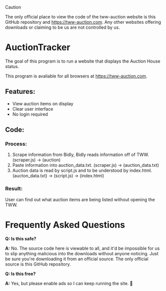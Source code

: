 > [!CAUTION]
> The only official place to view the code of the tww-auction website is this GitHub repository and https://tww-auction.com. Any other websites offering downloads or claiming to be us are not controlled by us.

# AuctionTracker

The goal of this program is to run a website that displays the Auction House status.

This program is avaliable for all browsers at https://tww-auction.com.

## Features:

- View auction items on display
- Clear user interface
- No login required

## Code:

### Process:
1. Scrape information from Bidly, Bidly reads information off of TWW. 
(scraper.js) -> (auction)
2. Paste information into auction_data.txt.
(scraper.js) -> (auction_data.txt)
3. Auction data is read by script.js and to be understood by index.html.
(aucton_data.txt) -> (script.js) -> (index.html)

### Result:
User can find out what auction items are being listed without opening the TWW. 

# Frequently Asked Questions

**Q: Is this safe?**

**A:** No. The source code here is viewable to all, and it'd be impossible for us to slip anything malicious into the downloads without anyone noticing. Just be sure you're downloading it from an official source. The only official source is this GitHub repository.

**Q: Is this free?**

**A:** Yes, but please enable ads so I can keep running the site. 🙏
